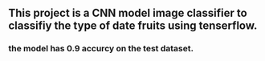 ## This project is a CNN model image classifier to classifiy the type of date fruits using tenserflow.
### the model has 0.9 accurcy on the test dataset.

